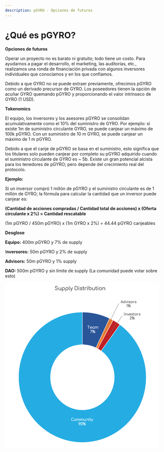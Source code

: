 ```yaml
---
description: pGYRO - Opciones de futuros
---
```


# ¿Qué es pGYRO?

**Opciones de futuros**

Operar un proyecto no es barato ni gratuito; todo tiene un costo. Para ayudarnos a pagar el desarrollo, el marketing, las auditorías, etc., realizamos una ronda de financiación privada con algunos inversores individuales que conocíamos y en los que confiamos.&#x20;

Debido a que GYRO no se puede extraer previamente, ofrecimos pGYRO como un derivado precursor de GYRO. Los poseedores tienen la opción de acuñar GYRO quemando pGYRO y proporcionando el valor intrínseco de GYRO (1 USD).

**Tokenomics**

El equipo, los inversores y los asesores pGYRO se consolidan acumulativamente como el 10% del suministro de GYRO. Por ejemplo: si existe 1m de suministro circulante GYRO, se puede canjear un máximo de 100k pGYRO. Con un suministro de 10 m GYRO, se puede canjear un máximo de 1 m pGYRO.&#x20;

Debido a que el canje de pGYRO se basa en el suministro, esto significa que los titulares solo pueden canjear por completo su pGYRO adquirido cuando el suministro circulante de GYRO es \~ 5b. Existe un gran potencial alcista para los tenedores de pGYRO; pero depende del crecimiento real del protocolo.

**Ejemplo:**

Si un inversor compró 1 millón de pGYRO y el suministro circulante es de 1 millón de GYRO; la fórmula para calcular la cantidad que un inversor puede canjear es:

**(Cantidad de acciones compradas / Cantidad total de acciones) x (Oferta circulante x 2%) = Cantidad rescatable**

(1m pGYRO / 450m pGYRO) x (1m GYRO x 2%) = 44.44 pGYRO canjeables

**Desglose**

**Equipo:** 400m pGYRO y 7% de supply

I**nversores:** 50m pGYRO y 2% de supply

**Advisors:** 50m pGYRO y 1% supply

**DAO:** 500m pGYRO y sin límite de supply (La comunidad puede votar sobre esto)

![Distribución del Supply](<../.gitbook/assets/Asset 6Token.png>)
